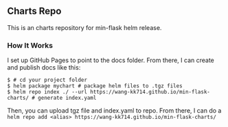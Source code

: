 ## Charts Repo

This is an charts repository for min-flask helm release.

### How It Works

I set up GitHub Pages to point to the docs folder. From there, I can create and publish docs like this:

```shell
$ # cd your project folder
$ helm package mychart # package helm files to .tgz files
$ helm repo index ./ --url https://wang-kk714.github.io/min-flask-charts/ # generate index.yaml
```

Then, you can upload tgz file and index.yaml to repo.
From there, I can do a `helm repo add <alias> https://wang-kk714.github.io/min-flask-charts/`